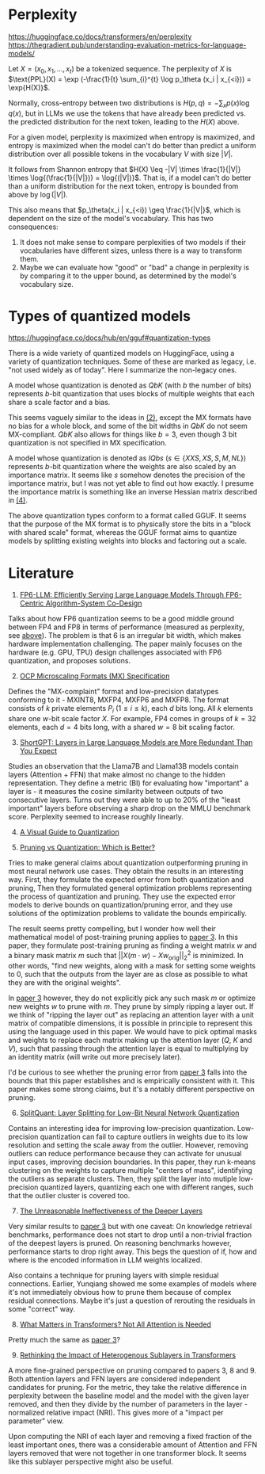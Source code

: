 # Perplexity

https://huggingface.co/docs/transformers/en/perplexity
https://thegradient.pub/understanding-evaluation-metrics-for-language-models/

Let $X = (x_0, x_1, ..., x_t)$ be a tokenized sequence. The perplexity of $X$ is 
$\text{PPL}(X) = \exp (-\frac{1}{t} \sum_{i}^{t} \log p_\theta (x_i | x_{<i})) = \exp{H(X)}$.

Normally, cross-entropy between two distributions is $H(p,q) = - \sum_x p(x) \log q(x)$, but in LLMs we use the tokens that have already been predicted vs. the predicted distribution for the next token, leading to the $H(X)$ above.

For a given model, perplexity is maximized when entropy is maximized, and entropy is maximized when the model can't do better than predict a uniform distribution over all possible tokens in the vocabulary $V$ with size $|V|$.

It follows from Shannon entropy that
$H(X) \leq -|V| \times \frac{1}{|V|} \times \log{(\frac{1}{|V|})} = \log{(|V|)}$. That is, if a model can't do better than a uniform distribution for the next token, entropy is bounded from above by $\log{(|V|)}$.

This also means that $p_\theta(x_i | x_{<i}) \geq \frac{1}{|V|}$, which is dependent on the size of the model's vocabulary. This has two consequences:

1. It does not make sense to compare perplexities of two models if their vocabularies have different sizes, unless there is a way to transform them. 
2. Maybe we can evaluate how "good" or "bad" a change in perplexity is by comparing it to the upper bound, as determined by the model's vocabulary size.

# Types of quantized models

https://huggingface.co/docs/hub/en/gguf#quantization-types

There is a wide variety of quantized models on HuggingFace, using a variety of quantization techniques. Some of these are marked as legacy, i.e. "not used widely as of today". Here I summarize the non-legacy ones.

A model whose quantization is denoted as $QbK$ (with $b$ the number of bits) represents $b$-bit quantization that uses blocks of multiple weights that each share a scale factor and a bias. 

This seems vaguely similar to the ideas in [(2)](#literature), except the MX formats have no bias for a whole block, and some of the bit widths in $QbK$ do not seem MX-compliant. $QbK$ also allows for things like $b=3$, even though 3 bit quantization is not specified in MX specification.

A model whose quantization is denoted as $IQbs$ ($s \in \{XXS, XS, S, M, NL\}$) represents $b$-bit quantization where the weights are also scaled by an importance matrix. It seems like $s$ somehow denotes the precision of the importance matrix, but I was not yet able to find out how exactly. I presume the importance matrix is something like an inverse Hessian matrix described in [(4)](#literature).

The above quantization types conform to a format called GGUF. It seems that the purpose of the MX format is to physically store the bits in a "block with shared scale" format, whereas the GGUF format aims to quantize models by splitting existing weights into blocks and factoring out a scale.

# Literature

1. [FP6-LLM: Efficiently Serving Large Language Models Through FP6-Centric Algorithm-System Co-Design](http://arxiv.org/abs/2401.14112)

Talks about how FP6 quantization seems to be a good middle ground between FP4 and FP8 in terms of performance (measured as perplexity, see [above](#perplexity)). The problem is that 6 is an irregular bit width, which makes hardware implementation challenging. The paper mainly focuses on the hardware (e.g. GPU, TPU) design challenges associated with FP6 quantization, and proposes solutions.

2. [OCP Microscaling Formats (MX) Specification](https://www.opencompute.org/documents/ocp-microscaling-formats-mx-v1-0-spec-final-pdf)

Defines the "MX-complaint" format and low-precision datatypes conforming to it - MXINT8, MXFP4, MXFP6 and MXFP8. The format consists of $k$ private elements $P_i$ 
($1 \leq i \leq k$), each $d$ bits long. All $k$ elements share one $w$-bit scale factor $X$. For example, FP4 comes in groups of $k=32$ elements, each $d=4$ bits long, with a shared $w=8$ bit scaling factor.

3. [ShortGPT: Layers in Large Language Models are More Redundant Than You Expect](http://arxiv.org/abs/2403.03853)

Studies an observation that the Llama7B and Llama13B models contain layers (Attention + FFN) that make almost no change to the hidden representation. They define a metric (BI) for evaluating how "important" a layer is - it measures the cosine similarity between outputs of two consecutive layers. Turns out they were able to up to 20% of the "least important" layers before observing a sharp drop on the MMLU benchmark score. Perplexity seemed to increase roughly linearly.

4. [A Visual Guide to Quantization](https://newsletter.maartengrootendorst.com/p/a-visual-guide-to-quantization)

5. [Pruning vs Quantization: Which is Better?](https://arxiv.org/pdf/2307.02973)

Tries to make general claims about quantization outperforming pruning in most neural network use cases. They obtain the results in an interesting way. First, they formulate the expected error from both quantization and pruning, Then they formulated general optimization problems representing the process of quantization and pruning. They use the expected error models to derive bounds on quantization/pruning error, and they use solutions of the optimization problems to validate the bounds empirically.

The result seems pretty compelling, but I wonder how well their mathematical model of post-training pruning applies to [paper 3](#literature). In this paper, they formulate post-training pruning as finding a weight matrix $w$ and a binary mask matrix $m$ such that $||X(m \cdot w) - Xw_\text{orig}||_2^2$ is minimized. In other words, "find new weights, along with a mask for setting some weights to 0, such that the outputs from the layer are as close as possible to what they are with the original weights". 

In [paper 3](#literature) however, they do not explicitly pick any such mask $m$ or optimize new weights $w$ to prune with $m$. They prune by simply ripping a layer out. If we think of "ripping the layer out" as replacing an attention layer with a unit matrix of compatible dimensions, it is possible in principle to represent this using the language used in this paper. We would have to pick optimal masks and weights to replace each matrix making up the attention layer ($Q$, $K$ and $V$), such that passing through the attention layer is equal to multiplying by an identity matrix (will write out more precisely later).

I'd be curious to see whether the pruning error from [paper 3](#literature) falls into the bounds that this paper establishes and is empirically consistent with it. This paper makes some strong claims, but it's a notably different perspective on pruning.

6. [SplitQuant: Layer Splitting for Low-Bit Neural Network
Quantization](https://arxiv.org/pdf/2501.12428)

Contains an interesting idea for improving low-precision quantization. Low-precision quantization can fail to capture outliers in weights due to its low resolution and setting the scale away from the outlier. However, removing outliers can reduce performance because they can activate for unusual input cases, improving decision boundaries. In this paper, they run k-means clustering on the weights to capture multiple "centers of mass", identifying the outliers as separate clusters. Then, they split the layer into mutiple low-precision quantized layers, quantizing each one with different ranges, such that the outlier cluster is covered too.

7. [The Unreasonable Ineffectiveness of the Deeper Layers](https://arxiv.org/pdf/2403.17887)

Very similar results to [paper 3](#literature) but with one caveat: On knowledge retrieval benchmarks, performance does not start to drop until a non-trivial fraction of the deepest layers is pruned. On reasoning benchmarks however, performance starts to drop right away. This begs the question of if, how and where is the encoded information in LLM weights localized.

Also contains a technique for pruning layers with simple residual connections. Earlier, Yunqiang showed me some examples of models where it's not immediately obvious how to prune them because of complex residual connections. Maybe it's just a question of rerouting the residuals in some "correct" way.

8. [What Matters in Transformers? Not All Attention is Needed](https://openreview.net/pdf?id=YLTWwEjkdx)

Pretty much the same as [paper 3](#literature)?

9. [Rethinking the Impact of Heterogenous Sublayers in Transformers](https://openreview.net/pdf?id=qG1S5eXMzx)

A more fine-grained perspective on pruning compared to papers 3, 8 and 9. Both attention layers and FFN layers are considered independent candidates for pruning. For the metric, they take the relative difference in perplexity between the baseline model and the model with the given layer removed, and then they divide by the number of parameters in the layer - normalized relative impact (NRI). This gives more of a "impact per parameter" view.

Upon computing the NRI of each layer and removing a fixed fraction of the least important ones, there was a considerable amount of Attention and FFN layers removed that were not together in one transformer block. It seems like this sublayer perspective might also be useful.